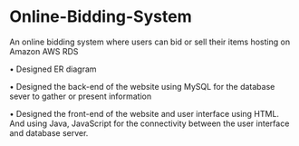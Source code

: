 # Online-Bidding-System
An online bidding system where users can bid or sell their items hosting on Amazon AWS RDS

•	Designed ER diagram

•	Designed the back-end of the website using MySQL for the database sever to gather or present information

•	Designed the front-end of the website and user interface using HTML. And using Java, JavaScript for the connectivity between the user interface and database server.
